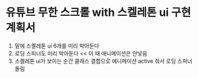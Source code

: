 # 유튜브 무한 스크롤 with 스켈레톤 ui 구현 계획서

1. 밑에 스켈레톤 ui 6개를 미리 박아둔다
2. 로딩 스피너도 미리 박아둔다 << 이 때 애니메이션은 안넣음
3. 스켈레톤 ui가 보이는 순간 클래스 결합으로 애니메이션 active 줘서 로딩 스피너 돌림
